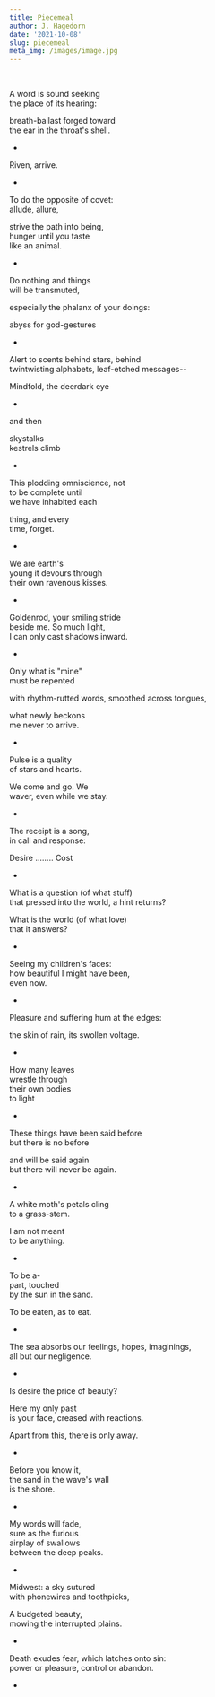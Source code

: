 ```yaml
---
title: Piecemeal
author: J. Hagedorn
date: '2021-10-08'
slug: piecemeal
meta_img: /images/image.jpg
---
```


<span style='color: white;'>.</span>



A word is sound seeking  
the place of its hearing:  

breath-ballast forged toward  
the ear in the throat's shell.  


*
  

Riven, arrive.



*
  

To do the opposite of covet:  
allude, allure,  

strive the path into being,  
hunger until you taste  
like an animal.  


*


Do nothing and things  
will be transmuted,  

especially the phalanx of your doings:  

abyss for god-gestures


*


Alert to scents behind stars, behind    
twintwisting alphabets, leaf-etched messages--  

Mindfold, the deerdark eye  


*


and then

skystalks  
kestrels climb


*


This plodding omniscience, not  
to be complete until  
we have inhabited each  

thing, and every  
time, forget.


*


We are earth's  
young it devours through  
their own ravenous kisses.  


*


Goldenrod, your smiling stride  
beside me.  So much light,  
I can only cast shadows inward.  


*


Only what is "mine"  
must be repented  

with rhythm-rutted words, smoothed across tongues,  

what newly beckons  
me never to arrive.


*


Pulse is a quality  
of stars and hearts.  

We come and go.  We  
waver, even while we stay.


*


The receipt is a song,  
in call and response:  

Desire ........ Cost  


*


What is a question (of what stuff)  
that pressed into the world, a hint returns?  

What is the world (of what love)  
that it answers?


*


Seeing my children's faces:  
how beautiful I might have been,  
even now.


*


Pleasure and suffering hum at the edges:  

the skin of rain, its swollen voltage.


*


How many leaves  
wrestle through  
their own bodies  
to light  


*


These things have been said before  
but there is no before  

and will be said again  
but there will never be again.  


*


A white moth's petals cling  
to a grass-stem.  

I am not meant  
to be anything.  


*


To be a-  
part, touched  
by the sun in the sand.

To be eaten, as to eat.


*


The sea absorbs our feelings, hopes, imaginings,  
all but our negligence.  


*


Is desire the price of beauty?  

Here my only past  
is your face, creased with reactions.  

Apart from this, there is only away.  


*


Before you know it,  
the sand in the wave's wall  
is the shore.  


*


My words will fade,  
sure as the furious  
airplay of swallows  
between the deep peaks.  


*


Midwest: a sky sutured  
with phonewires and toothpicks,  

A budgeted beauty,  
mowing the interrupted plains.


*


Death exudes fear, which latches onto sin:  
power or pleasure, control or abandon.


*


